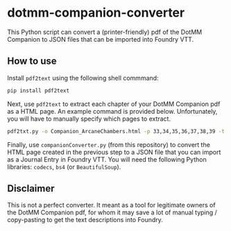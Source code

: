 # dotmm-companion-converter

This Python script can convert a (printer-friendly) pdf of the DotMM Companion to JSON files that can be imported into Foundry VTT.

## How to use

Install `pdf2text` using the following shell commmand:

```sh
pip install pdf2text
```

Next, use `pdf2text` to extract each chapter of your DotMM Companion pdf as a HTML page. An example command is provided below. Unfortunately, you will have to manually specify which pages to extract. 

```sh
pdf2txt.py -o Companion_ArcaneChambers.html -p 33,34,35,36,37,38,39 -t html -A DotMM_Companion.pdf
```

Finally, use `companionConverter.py` (from this repository) to convert the HTML page created in the previous step to a JSON file that you can import as a Journal Entry in Foundry VTT. You will need the following Python libraries: `codecs`, `bs4` (or `BeautifulSoup`). 

## Disclaimer
This is not a perfect converter. It meant as a tool for legitimate owners of the DotMM Companion pdf, for whom it may save a lot of manual typing / copy-pasting to get the text descriptions into Foundry. 

